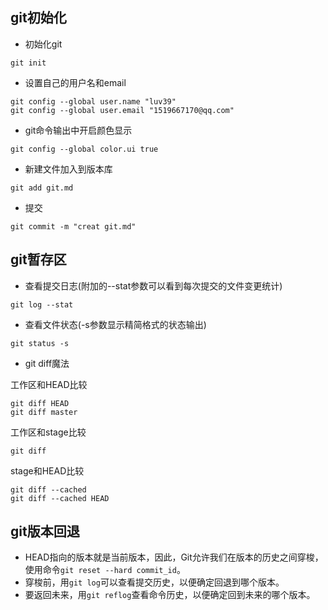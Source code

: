 git初始化
-----

* 初始化git

```
git init
```

* 设置自己的用户名和email

```
git config --global user.name "luv39"
git config --global user.email "1519667170@qq.com"
```

* git命令输出中开启颜色显示

```
git config --global color.ui true
```

* 新建文件加入到版本库

```
git add git.md
```

* 提交

```
git commit -m "creat git.md"
```

git暂存区
-----

* 查看提交日志(附加的--stat参数可以看到每次提交的文件变更统计)

```
git log --stat
```

* 查看文件状态(-s参数显示精简格式的状态输出)

```
git status -s
```

* git diff魔法

工作区和HEAD比较

```
git diff HEAD
git diff master
```

工作区和stage比较

```
git diff
```

stage和HEAD比较

```
git diff --cached
git diff --cached HEAD
```

git版本回退
-----

* HEAD指向的版本就是当前版本，因此，Git允许我们在版本的历史之间穿梭，使用命令`git reset --hard commit_id`。
* 穿梭前，用`git log`可以查看提交历史，以便确定回退到哪个版本。
* 要返回未来，用`git reflog`查看命令历史，以便确定回到未来的哪个版本。

